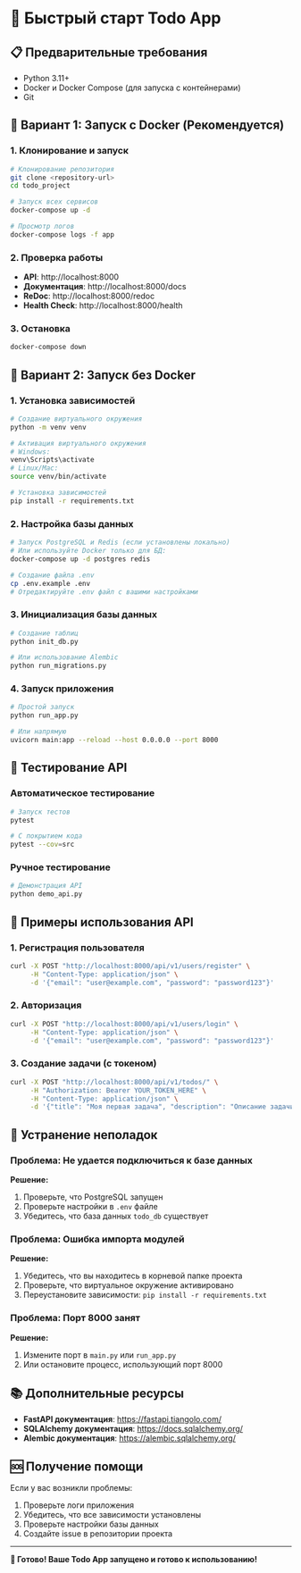 # 🚀 Быстрый старт Todo App

## 📋 Предварительные требования

- Python 3.11+
- Docker и Docker Compose (для запуска с контейнерами)
- Git

## 🎯 Вариант 1: Запуск с Docker (Рекомендуется)

### 1. Клонирование и запуск

```bash
# Клонирование репозитория
git clone <repository-url>
cd todo_project

# Запуск всех сервисов
docker-compose up -d

# Просмотр логов
docker-compose logs -f app
```

### 2. Проверка работы

- **API**: http://localhost:8000
- **Документация**: http://localhost:8000/docs
- **ReDoc**: http://localhost:8000/redoc
- **Health Check**: http://localhost:8000/health

### 3. Остановка

```bash
docker-compose down
```

## 🐍 Вариант 2: Запуск без Docker

### 1. Установка зависимостей

```bash
# Создание виртуального окружения
python -m venv venv

# Активация виртуального окружения
# Windows:
venv\Scripts\activate
# Linux/Mac:
source venv/bin/activate

# Установка зависимостей
pip install -r requirements.txt
```

### 2. Настройка базы данных

```bash
# Запуск PostgreSQL и Redis (если установлены локально)
# Или используйте Docker только для БД:
docker-compose up -d postgres redis

# Создание файла .env
cp .env.example .env
# Отредактируйте .env файл с вашими настройками
```

### 3. Инициализация базы данных

```bash
# Создание таблиц
python init_db.py

# Или использование Alembic
python run_migrations.py
```

### 4. Запуск приложения

```bash
# Простой запуск
python run_app.py

# Или напрямую
uvicorn main:app --reload --host 0.0.0.0 --port 8000
```

## 🧪 Тестирование API

### Автоматическое тестирование

```bash
# Запуск тестов
pytest

# С покрытием кода
pytest --cov=src
```

### Ручное тестирование

```bash
# Демонстрация API
python demo_api.py
```

## 📱 Примеры использования API

### 1. Регистрация пользователя

```bash
curl -X POST "http://localhost:8000/api/v1/users/register" \
     -H "Content-Type: application/json" \
     -d '{"email": "user@example.com", "password": "password123"}'
```

### 2. Авторизация

```bash
curl -X POST "http://localhost:8000/api/v1/users/login" \
     -H "Content-Type: application/json" \
     -d '{"email": "user@example.com", "password": "password123"}'
```

### 3. Создание задачи (с токеном)

```bash
curl -X POST "http://localhost:8000/api/v1/todos/" \
     -H "Authorization: Bearer YOUR_TOKEN_HERE" \
     -H "Content-Type: application/json" \
     -d '{"title": "Моя первая задача", "description": "Описание задачи"}'
```

## 🔧 Устранение неполадок

### Проблема: Не удается подключиться к базе данных

**Решение:**
1. Проверьте, что PostgreSQL запущен
2. Проверьте настройки в `.env` файле
3. Убедитесь, что база данных `todo_db` существует

### Проблема: Ошибка импорта модулей

**Решение:**
1. Убедитесь, что вы находитесь в корневой папке проекта
2. Проверьте, что виртуальное окружение активировано
3. Переустановите зависимости: `pip install -r requirements.txt`

### Проблема: Порт 8000 занят

**Решение:**
1. Измените порт в `main.py` или `run_app.py`
2. Или остановите процесс, использующий порт 8000

## 📚 Дополнительные ресурсы

- **FastAPI документация**: https://fastapi.tiangolo.com/
- **SQLAlchemy документация**: https://docs.sqlalchemy.org/
- **Alembic документация**: https://alembic.sqlalchemy.org/

## 🆘 Получение помощи

Если у вас возникли проблемы:

1. Проверьте логи приложения
2. Убедитесь, что все зависимости установлены
3. Проверьте настройки базы данных
4. Создайте issue в репозитории проекта

---

**🎉 Готово! Ваше Todo App запущено и готово к использованию!**